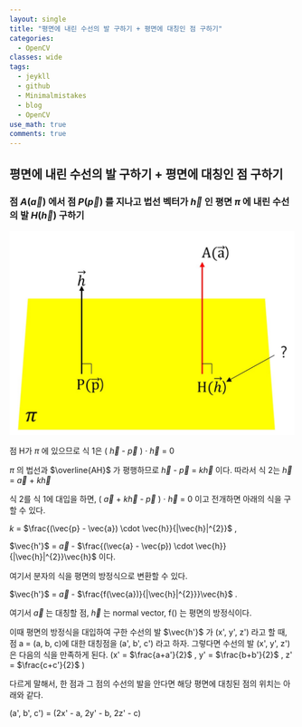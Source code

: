 ```yaml
---
layout: single
title: "평면에 내린 수선의 발 구하기 + 평면에 대칭인 점 구하기"
categories:
  - OpenCV
classes: wide
tags:
  - jeykll
  - github
  - Minimalmistakes
  - blog
  - OpenCV
use_math: true
comments: true
---
```


## 평면에 내린 수선의 발 구하기 + 평면에 대칭인 점 구하기

### 점 $A(\vec{a})$ 에서 점 $P(\vec{p})$ 를 지나고 법선 벡터가 $\vec{h}$ 인 평면 $\pi$ 에 내린 수선의 발 $H(\vec{h})$ 구하기  

<p align="center"><img src="/img/foot_of_perpendicular_1.jpg"></p>  

점 H가 $\pi$ 에 있으므로 식 1은 ( $\vec{h}$ - $\vec{p}$ ) $\cdot$ $\vec{h}$ = $0$  

$\pi$ 의 법선과 $\overline{AH}$ 가 평행하므로 $\vec{h}$ - $\vec{p}$ = $k\vec{h}$ 이다. 따라서 식 2는 $\vec{h}$ = $\vec{a}$ + $k\vec{h}$  

식 2를 식 1에 대입을 하면, ( $\vec{a}$ + $k\vec{h}$ - $\vec{p}$ ) $\cdot$ $\vec{h}$ = $0$ 이고 전개하면 아래의 식을 구할 수 있다.  

$k$ = $\frac{(\vec{p} - \vec{a}) \cdot \vec{h}}{|\vec{h}|^{2}}$ ,

$\vec{h'}$ = $\vec{a}$ - $\frac{(\vec{a} - \vec{p}) \cdot \vec{h}}{|\vec{h}|^{2}}\vec{h}$ 이다.  

여기서 분자의 식을 평면의 방정식으로 변환할 수 있다.  

$\vec{h'}$ = $\vec{a}$ - $\frac{f(\vec{a})}{|\vec{h}|^{2}}}\vec{h}$ .  

여기서 $\vec{a}$ 는 대칭할 점, $\vec{h}$ 는 normal vector, f() 는 평면의 방정식이다.

이때 평면의 방정식을 대입하여 구한 수선의 발 $\vec{h'}$ 가 (x', y', z') 라고 할 때, 점 a = (a, b, c)에 대한 대칭점을 (a', b', c') 라고 하자. 그렇다면 수선의 발 (x', y', z') 은 다음의 식을 만족하게 된다. (x' = $\frac{a+a'}{2}$ , y' = $\frac{b+b'}{2}$ , z' = $\frac{c+c'}{2}$ )  

다르게 말해서, 한 점과 그 점의 수선의 발을 안다면 해당 평면에 대칭된 점의 위치는 아래와 같다.  

(a', b', c') = (2x' - a, 2y' - b, 2z' - c)  
